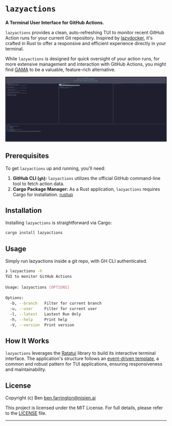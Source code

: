 # `lazyactions`

**A Terminal User Interface for GitHub Actions.**

`lazyactions` provides a clean, auto-refreshing TUI to monitor recent GitHub Action runs for your current Git repository. Inspired by [lazydocker](https://github.com/jesseduffield/lazydocker), it's crafted in Rust to offer a responsive and efficient experience directly in your terminal.

While `lazyactions` is designed for quick oversight of your action runs, for more extensive management and interaction with GitHub Actions, you might find [GAMA](https://github.com/termkit/gama) to be a valuable, feature-rich alternative.

![screenshot](./screenshots/image.png "screenshot")

## Prerequisites

To get `lazyactions` up and running, you'll need:

1.  **GitHub CLI (`gh`):** `lazyactions` utilizes the official GitHub command-line tool to fetch action data.
2.  **Cargo Package Manager:** As a Rust application, `lazyactions` requires Cargo for installation. [rustup](https://rustup.rs/)

## Installation

Installing `lazyactions` is straightforward via Cargo:

```bash
cargo install lazyactions
```

## Usage

Simply run lazyactions inside a git repo, with GH CLI authenticated.

```bash
❯ lazyactions -h
TUI to monitor GitHub Actions

Usage: lazyactions [OPTIONS]

Options:
  -b, --branch   Filter for current branch
  -u, --user     Filter for current user
  -l, --latest   Lastest Run Only
  -h, --help     Print help
  -V, --version  Print version
```

## How It Works

`lazyactions` leverages the [Ratatui](https://ratatui.rs) library to build its interactive terminal interface. The application's structure follows an [event-driven template](https://github.com/ratatui/templates/tree/main/event-driven), a common and robust pattern for TUI applications, ensuring responsiveness and maintainability.

## License

Copyright (c) Ben <ben.farrington@nisien.ai>

This project is licensed under the MIT License. For full details, please refer to the [LICENSE](./LICENSE) file.

---